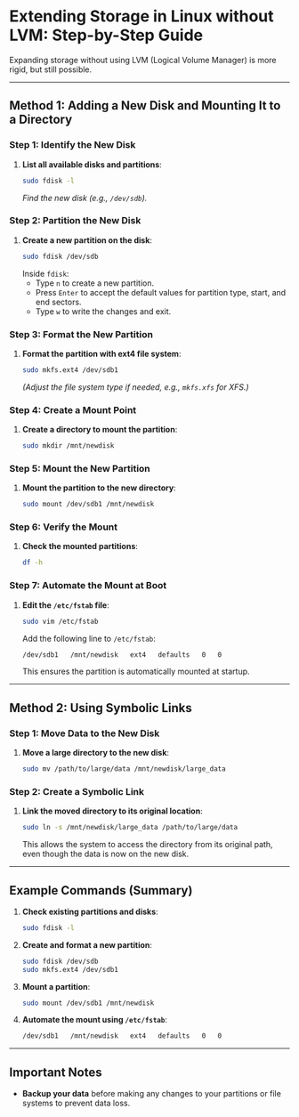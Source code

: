 
# Extending Storage in Linux without LVM: Step-by-Step Guide

Expanding storage without using LVM (Logical Volume Manager) is more rigid, but still possible.

---

## Method 1: Adding a New Disk and Mounting It to a Directory

### Step 1: Identify the New Disk
1. **List all available disks and partitions**:
    ```bash
    sudo fdisk -l
    ```
   *Find the new disk (e.g., `/dev/sdb`).*

### Step 2: Partition the New Disk
1. **Create a new partition on the disk**:
    ```bash
    sudo fdisk /dev/sdb
    ```
   Inside `fdisk`:
   - Type `n` to create a new partition.
   - Press `Enter` to accept the default values for partition type, start, and end sectors.
   - Type `w` to write the changes and exit.

### Step 3: Format the New Partition
1. **Format the partition with ext4 file system**:
    ```bash
    sudo mkfs.ext4 /dev/sdb1
    ```
   *(Adjust the file system type if needed, e.g., `mkfs.xfs` for XFS.)*

### Step 4: Create a Mount Point
1. **Create a directory to mount the partition**:
    ```bash
    sudo mkdir /mnt/newdisk
    ```

### Step 5: Mount the New Partition
1. **Mount the partition to the new directory**:
    ```bash
    sudo mount /dev/sdb1 /mnt/newdisk
    ```

### Step 6: Verify the Mount
1. **Check the mounted partitions**:
    ```bash
    df -h
    ```

### Step 7: Automate the Mount at Boot
1. **Edit the `/etc/fstab` file**:
    ```bash
    sudo vim /etc/fstab
    ```
   Add the following line to `/etc/fstab`:
    ```bash
    /dev/sdb1   /mnt/newdisk   ext4   defaults   0   0
    ```
   This ensures the partition is automatically mounted at startup.

---

## Method 2: Using Symbolic Links

### Step 1: Move Data to the New Disk
1. **Move a large directory to the new disk**:
    ```bash
    sudo mv /path/to/large/data /mnt/newdisk/large_data
    ```

### Step 2: Create a Symbolic Link
1. **Link the moved directory to its original location**:
    ```bash
    sudo ln -s /mnt/newdisk/large_data /path/to/large/data
    ```
   This allows the system to access the directory from its original path, even though the data is now on the new disk.

---

## Example Commands (Summary)

1. **Check existing partitions and disks**:
    ```bash
    sudo fdisk -l
    ```

2. **Create and format a new partition**:
    ```bash
    sudo fdisk /dev/sdb
    sudo mkfs.ext4 /dev/sdb1
    ```

3. **Mount a partition**:
    ```bash
    sudo mount /dev/sdb1 /mnt/newdisk
    ```

4. **Automate the mount using `/etc/fstab`**:
    ```bash
    /dev/sdb1   /mnt/newdisk   ext4   defaults   0   0
    ```

---

## Important Notes
- **Backup your data** before making any changes to your partitions or file systems to prevent data loss.

